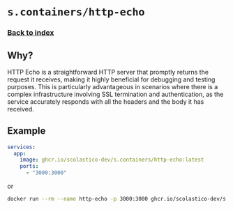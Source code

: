 # `s.containers/http-echo`

### [Back to index](../../README.md)

## Why?

HTTP Echo is a straightforward HTTP server that promptly returns the
request it receives, making it highly beneficial for debugging and
testing purposes. This is particularly advantageous in scenarios where
there is a complex infrastructure involving SSL termination and
authentication, as the service accurately responds with all the
headers and the body it has received.

## Example

```yaml
services:
  app:
    image: ghcr.io/scolastico-dev/s.containers/http-echo:latest
    ports:
      - "3000:3000"
```

or

```bash
docker run --rm --name http-echo -p 3000:3000 ghcr.io/scolastico-dev/s.containers/http-echo:latest
```
